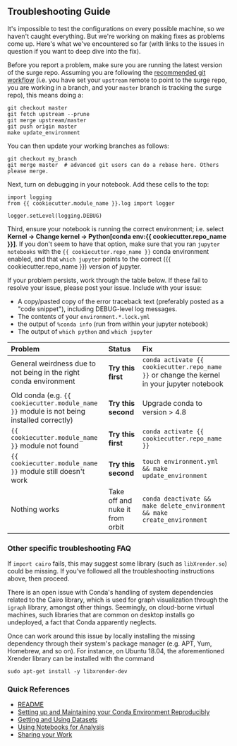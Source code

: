 ## Troubleshooting Guide

It's impossible to test the configurations on every possible machine, so we haven't caught everything. But we're working on making fixes as problems come up. Here's what we've encountered so far (with links to the issues in question if you want to deep dive into the fix).

Before you report a problem, make sure you are running the latest version of the surge repo.
Assuming you are following the [recommended git workflow](https://github.com/hackalog/cookiecutter-easydata/wiki/Github-Workflow-Cheat-Sheet) (i.e. you have set your `upstream` remote to point to the surge repo, you are working in a branch, and your `master` branch is tracking the surge repo), this means doing a:
```
git checkout master
git fetch upstream --prune
git merge upstream/master
git push origin master
make update_environment
```

You can then update your working branches as follows:
```
git checkout my_branch
git merge master  # advanced git users can do a rebase here. Others please merge.
```

Next, turn on debugging in your notebook. Add these cells to the top:
```
import logging
from {{ cookiecutter.module_name }}.log import logger

logger.setLevel(logging.DEBUG)
```

Third, ensure your notebook is running the correct environment; i.e. select **Kernel -> Change kernel -> Python[conda env:{{ cookiecutter.repo_name }}]**. If you don't seem to have that option, make sure that you ran `jupyter notebooks` with the `{{ cookiecutter.repo_name }}` conda environment enabled, and that `which jupyter` points to the correct ({{ cookiecutter.repo_name }}) version of jupyter.


If your problem persists, work through the table below. If these fail to resolve your issue, please post your issue. Include with your issue:

* A copy/pasted copy of the error traceback text (preferably posted as a "code snippet"), including DEBUG-level log messages.
* The contents of your `environment.*.lock.yml`
* the output of `%conda info` (run from within your jupyter notebook)
* The output of `which python` and `which jupyter`

| Problem  | Status                    | Fix  |
| :---          |    :----                             |   :----                             |
| General weirdness due to not being in the right conda environment  | **Try this first**  | `conda activate {{ cookiecutter.repo_name }}` or change the kernel in your jupyter notebook |
| Old conda (e.g. `{{ cookiecutter.module_name }}` module is not being installed correctly) | **Try this second**| Upgrade conda to version > 4.8 |
| `{{ cookiecutter.module_name }}` module not found | **Try this first** | `conda activate {{ cookiecutter.repo_name }}`|
| `{{ cookiecutter.module_name }}` module still doesn't work | **Try this second** | `touch environment.yml && make update_environment` |
| Nothing works | Take off and nuke it from orbit | `conda deactivate && make delete_environment && make create_environment`|

### Other specific troubleshooting FAQ

If `import cairo` fails, this may suggest some library (such as `libXrender.so`) could be missing. If you’ve followed all the troubleshooting instructions above, then proceed.

There is an open issue with Conda's handling of system dependencies related to the Cairo library, which is used for graph visualization through the `igraph` library, amongst other things. Seemingly, on cloud-borne virtual machines, such libraries that are common on desktop installs go undeployed, a fact that Conda apparently neglects.

Once can work around this issue by locally installing the missing dependency through their system's package manager (e.g. APT, Yum, Homebrew, and so on). For instance, on Ubuntu 18.04, the aforementioned Xrender library can be installed with the command

```
sudo apt-get install -y libxrender-dev
```


### Quick References

* [README](../README.md)
* [Setting up and Maintaining your Conda Environment Reproducibly](conda-environments.md)
* [Getting and Using Datasets](datasets.md)
* [Using Notebooks for Analysis](notebooks.md)
* [Sharing your Work](sharing-your-work.md)

